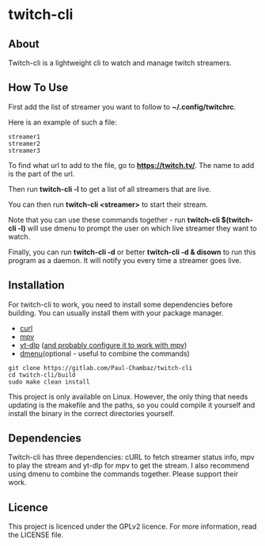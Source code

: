 # twitch-cli

## About

Twitch-cli is a lightweight cli to watch and manage twitch streamers.

## How To Use

First add the list of streamer you want to follow to **~/.config/twitchrc**.

Here is an example of such a file:
```
streamer1
streamer2
streamer3
```

To find what url to add to the file, go to **https://twitch.tv/<streamer>**.
The name to add is the <streamer> part of the url.

Then run **twitch-cli -l** to get a list of all streamers that are live.

You can then run **twitch-cli &lt;streamer>** to start their stream.

Note that you can use these commands together - run **twitch-cli $(twitch-cli -l)** will use dmenu to prompt the user on which live streamer they want to watch.

Finally, you can run **twitch-cli -d** or better **twitch-cli -d & disown** to run this program as a daemon.
It will notify you every time a streamer goes live.

## Installation

For twitch-cli to work, you need to install some dependencies before building.
You can usually install them with your package manager.

- [curl](https://github.com/curl/curl)
- [mpv](https://github.com/mpv-player/mpv)
- [yt-dlp](https://github.com/yt-dlp/yt-dlp) ([and probably configure it to work with mpv](https://www.funkyspacemonkey.com/replace-youtube-dl-with-yt-dlp-how-to-make-mpv-work-with-yt-dlp))
- [dmenu](https://tools.suckless.org/dmenu/)(optional - useful to combine the commands)

```
git clone https://gitlab.com/Paul-Chambaz/twitch-cli
cd twitch-cli/build
sudo make clean install
```

This project is only available on Linux.
However, the only thing that needs updating is the makefile and the paths, so you could compile it yourself and install the binary in the correct directories yourself.

## Dependencies

Twitch-cli has three dependencies: cURL to fetch streamer status info, mpv to play the stream and yt-dlp for mpv to get the stream. I also recommend using dmenu to combine the commands together. Please support their work.

## Licence

This project is licenced under the GPLv2 licence.
For more information, read the LICENSE file.
